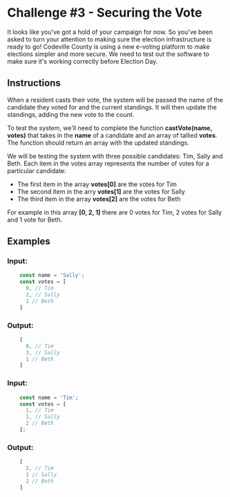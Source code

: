 # Challenge #3 - Securing the Vote

It looks like you've got a hold of your campaign for now. So you've been asked to turn your attention to making sure the election infrastructure is ready to go! Codeville County is using a new e-voting platform to make elections simpler and more secure. We need to test out the software to make sure it's working correctly before Election Day.

## Instructions
When a resident casts their vote, the system will be passed the name of the candidate they voted for and the current standings. It will then update the standings, adding the new vote to the count.

To test the system, we'll need to complete the function **castVote(name, votes)** that takes in the **name** of a candidate and an array of tallied **votes**. The function should return an array with the updated standings.

We will be testing the system with three possible candidates: Tim, Sally and Beth. Each item in the votes array represents the number of votes for a particular candidate:

* The first item in the array **votes[0]** are the votes for Tim
* The second item in the arry **votes[1]** are the votes for Sally
* The third item in the array **votes[2]** are the votes for Beth

For example in this array **[0, 2, 1]** there are 0 votes for Tim, 2 votes for Sally and 1 vote for Beth.

## Examples
### Input:
```javascript
    const name = 'Sally';
    const votes = [
      0, // Tim
      2, // Sally
      1 // Beth
    ]
```
### Output:
```javascript
    [
      0, // Tim
      3, // Sally
      1 // Beth
    ]
```
### Input:
```javascript
    const name = 'Tim';
    const votes = [
      1, // Tim
      1, // Sally
      2 // Beth
    ];
```    
### Output:
```javascript
    [
      2, // Tim
      1 // Sally  
      2 // Beth
    ]
```
